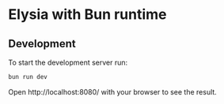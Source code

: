 # Elysia with Bun runtime

## Development

To start the development server run:

```bash
bun run dev
```

Open http://localhost:8080/ with your browser to see the result.
